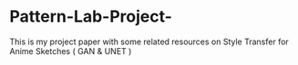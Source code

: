 # Pattern-Lab-Project-
This is my project paper with some related resources on Style Transfer for Anime Sketches ( GAN &amp; UNET )

